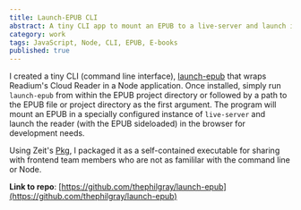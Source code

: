 ```yaml
---
title: Launch-EPUB CLI
abstract: A tiny CLI app to mount an EPUB to a live-server and launch it in Readium in the browser.
category: work
tags: JavaScript, Node, CLI, EPUB, E-books
published: true
---
```


I created a tiny CLI (command line interface), [launch-epub](https://github.com/thephilgray/launch-epub) that wraps Readium's Cloud Reader in a Node application. Once installed, simply run `launch-epub` from within the EPUB project directory or followed by a path to the EPUB file or project directory as the first argument. The program will mount an EPUB in a specially configured instance of `live-server` and launch the reader (with the EPUB sideloaded) in the browser for development needs.

Using Zeit's [Pkg](https://github.com/zeit/pkg), I packaged it as a self-contained executable for sharing with frontend team members who are not as famililar with the command line or Node.

**Link to repo**: [https://github.com/thephilgray/launch-epub](https://github.com/thephilgray/launch-epub)
